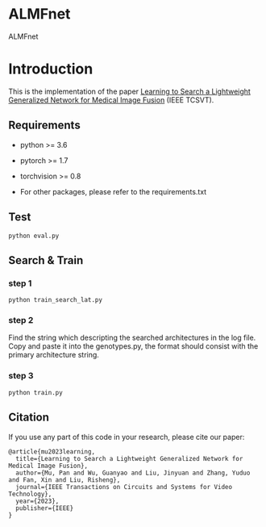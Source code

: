# ALMFnet
ALMFnet

# Introduction

This is the implementation of the paper [Learning to Search a Lightweight Generalized Network for Medical Image Fusion](https://ieeexplore.ieee.org/abstract/document/10360160/) (IEEE TCSVT).

## Requirements

* python >= 3.6
* pytorch >= 1.7
* torchvision >= 0.8

* For other packages, please refer to the requirements.txt

## Test

```shell
python eval.py
```

## Search & Train

### step 1

```shell
python train_search_lat.py
```

### step 2

Find the string which descripting the searched architectures in the log file. Copy and paste it into the genotypes.py, the format should consist with the primary architecture string.

### step 3

```shell
python train.py
```

## Citation

If you use any part of this code in your research, please cite our paper:

```
@article{mu2023learning,
  title={Learning to Search a Lightweight Generalized Network for Medical Image Fusion},
  author={Mu, Pan and Wu, Guanyao and Liu, Jinyuan and Zhang, Yuduo and Fan, Xin and Liu, Risheng},
  journal={IEEE Transactions on Circuits and Systems for Video Technology},
  year={2023},
  publisher={IEEE}
}
```
